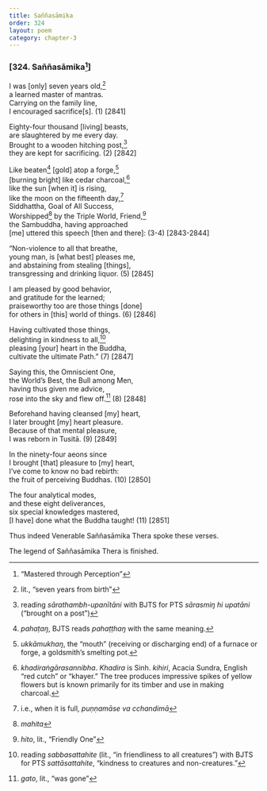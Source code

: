 ```yaml
---
title: Saññasāmika
order: 324
layout: poem
category: chapter-3
---
```


### \[324. Saññasāmika[^1]\]

I was \[only\] seven years old,[^2]  
a learned master of mantras.  
Carrying on the family line,  
I encouraged sacrifice\[s\]. (1) \[2841\]

Eighty-four thousand \[living\] beasts,  
are slaughtered by me every day.  
Brought to a wooden hitching post,[^3]  
they are kept for sacrificing. (2) \[2842\]

Like beaten[^4] \[gold\] atop a forge,[^5]  
\[burning bright\] like cedar charcoal,[^6]  
like the sun \[when it\] is rising,  
like the moon on the fifteenth day,[^7]  
Siddhattha, Goal of All Success,  
Worshipped[^8] by the Triple World, Friend,[^9]  
the Sambuddha, having approached  
\[me\] uttered this speech \[then and there\]: (3-4) \[2843-2844\]

“Non-violence to all that breathe,  
young man, is \[what best\] pleases me,  
and abstaining from stealing \[things\],  
transgressing and drinking liquor. (5) \[2845\]

I am pleased by good behavior,  
and gratitude for the learned;  
praiseworthy too are those things \[done\]  
for others in \[this\] world of things. (6) \[2846\]

Having cultivated those things,  
delighting in kindness to all,[^10]  
pleasing \[your\] heart in the Buddha,  
cultivate the ultimate Path.” (7) \[2847\]

Saying this, the Omniscient One,  
the World’s Best, the Bull among Men,  
having thus given me advice,  
rose into the sky and flew off.[^11] (8) \[2848\]

Beforehand having cleansed \[my\] heart,  
I later brought \[my\] heart pleasure.  
Because of that mental pleasure,  
I was reborn in Tusitā. (9) \[2849\]

In the ninety-four aeons since  
I brought \[that\] pleasure to \[my\] heart,  
I’ve come to know no bad rebirth:  
the fruit of perceiving Buddhas. (10) \[2850\]

The four analytical modes,  
and these eight deliverances,  
six special knowledges mastered,  
\[I have\] done what the Buddha taught! (11) \[2851\]

Thus indeed Venerable Saññasāmika Thera spoke these verses.

The legend of Saññasāmika Thera is finished.

[^1]: “Mastered through Perception”

[^2]: lit., “seven years from birth”

[^3]: reading *sārathambh-upanītāni* with BJTS for PTS *sārasmiŋ hi upatāni* (“brought on a post”)

[^4]: *pahaṭaŋ*, BJTS reads *pahaṭṭhaŋ* with the same meaning.

[^5]: *ukkāmukhaŋ*, the “mouth” (receiving or discharging end) of a furnace or forge, a goldsmith’s smelting pot.

[^6]: *khadiraṅgārasannibha*. *Khadira* is Sinh. *kihiri*, Acacia Sundra, English “red cutch” or “khayer.” The tree produces impressive spikes of yellow flowers but is known primarily for its timber and use in making charcoal.

[^7]: i.e., when it is full, *puṇṇamāse va <span class="diacritics" data-state="on">c</span><span class="no-diacritics" data-state="off">ch</span>andimā*

[^8]: *mahita*

[^9]: *hito*, lit., “Friendly One”

[^10]: reading *sabbasattahite* (lit., “in friendliness to all creatures”) with BJTS for PTS *sattāsattahite*, “kindness to creatures and non-creatures.”

[^11]: *gato*, lit., “was gone”
